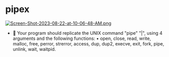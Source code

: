 # pipex
[![Screen-Shot-2023-08-22-at-10-06-48-AM.png](https://i.postimg.cc/43wsPQ50/Screen-Shot-2023-08-22-at-10-06-48-AM.png)](https://postimg.cc/KKK6vLC7)
- 🔭 Your program should replicate the UNIX command "pipe" "|", using 4 arguments and the following functions:
    • open, close, read, write, malloc, free, perror,
    strerror, access, dup, dup2, execve, exit, fork, pipe,
    unlink, wait, waitpid.
